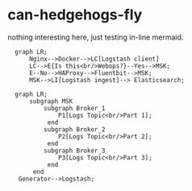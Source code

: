 # can-hedgehogs-fly

nothing interesting here, just testing in-line mermaid.


```mermaid
  graph LR;
      Nginx-->Docker-->LC[Logstash client]
      LC-->E{Is this<br/>Webops?}--Yes-->MSK;
      E--No-->HAProxy-->Fluentbit-->MSK;
      MSK-->LI[Logstash ingest]--> Elasticsearch;
```


```mermaid
  graph LR;
      subgraph MSK
          subgraph Broker_1
              P1[Logs Topic<br/>Part 1];
           end
          subgraph Broker_2
              P2[Logs Topic<br/>Part 2];
           end
          subgraph Broker_3
              P3[Logs Topic<br/>Part 3];
           end
       end
   Generator-->Logstash;
```
